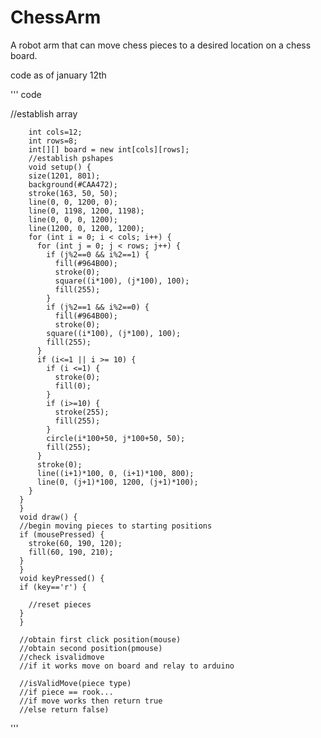 # ChessArm
A robot arm that can move chess pieces to a desired location on a chess board.


code as of january 12th

''' code

  //establish array

        int cols=12;
        int rows=8;
        int[][] board = new int[cols][rows];
        //establish pshapes
        void setup() {
        size(1201, 801);
        background(#CAA472);
        stroke(163, 50, 50);
        line(0, 0, 1200, 0);
        line(0, 1198, 1200, 1198);
        line(0, 0, 0, 1200);
        line(1200, 0, 1200, 1200);
        for (int i = 0; i < cols; i++) {
          for (int j = 0; j < rows; j++) {
            if (j%2==0 && i%2==1) {
              fill(#964B00);
              stroke(0);
              square((i*100), (j*100), 100);
              fill(255);
            }
            if (j%2==1 && i%2==0) {
              fill(#964B00);
              stroke(0);
            square((i*100), (j*100), 100);
            fill(255);
          }
          if (i<=1 || i >= 10) {
            if (i <=1) {
              stroke(0);
              fill(0);
            }
            if (i>=10) {
              stroke(255);
              fill(255);
            }
            circle(i*100+50, j*100+50, 50);
            fill(255);
          }
          stroke(0);
          line((i+1)*100, 0, (i+1)*100, 800);
          line(0, (j+1)*100, 1200, (j+1)*100);
        }
      }
      }
      void draw() {
      //begin moving pieces to starting positions
      if (mousePressed) {
        stroke(60, 190, 120);
        fill(60, 190, 210);
      }
      }
      void keyPressed() {
      if (key=='r') {

        //reset pieces
      }
      }

      //obtain first click position(mouse)
      //obtain second position(pmouse)
      //check isvalidmove
      //if it works move on board and relay to arduino

      //isValidMove(piece type)
      //if piece == rook...
      //if move works then return true
      //else return false)

'''
